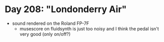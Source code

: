 # Day 208: "Londonderry Air"

- sound rendered on the Roland FP-7F
  - musescore on fluidsynth is just too noisy and I think the pedal isn't very good (only on/off?)
